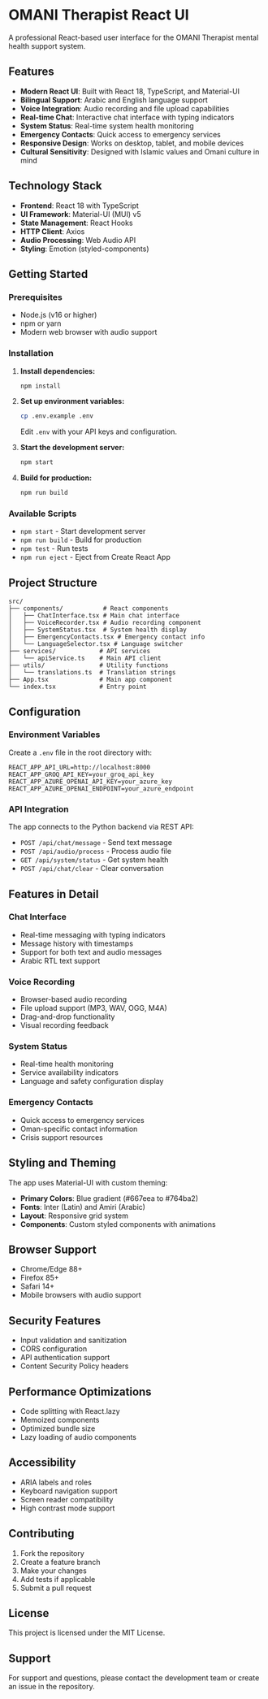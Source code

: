 # OMANI Therapist React UI

A professional React-based user interface for the OMANI Therapist mental health support system.

## Features

- **Modern React UI**: Built with React 18, TypeScript, and Material-UI
- **Bilingual Support**: Arabic and English language support
- **Voice Integration**: Audio recording and file upload capabilities
- **Real-time Chat**: Interactive chat interface with typing indicators
- **System Status**: Real-time system health monitoring
- **Emergency Contacts**: Quick access to emergency services
- **Responsive Design**: Works on desktop, tablet, and mobile devices
- **Cultural Sensitivity**: Designed with Islamic values and Omani culture in mind

## Technology Stack

- **Frontend**: React 18 with TypeScript
- **UI Framework**: Material-UI (MUI) v5
- **State Management**: React Hooks
- **HTTP Client**: Axios
- **Audio Processing**: Web Audio API
- **Styling**: Emotion (styled-components)

## Getting Started

### Prerequisites

- Node.js (v16 or higher)
- npm or yarn
- Modern web browser with audio support

### Installation

1. **Install dependencies:**
   ```bash
   npm install
   ```

2. **Set up environment variables:**
   ```bash
   cp .env.example .env
   ```
   Edit `.env` with your API keys and configuration.

3. **Start the development server:**
   ```bash
   npm start
   ```

4. **Build for production:**
   ```bash
   npm run build
   ```

### Available Scripts

- `npm start` - Start development server
- `npm run build` - Build for production
- `npm test` - Run tests
- `npm run eject` - Eject from Create React App

## Project Structure

```
src/
├── components/           # React components
│   ├── ChatInterface.tsx # Main chat interface
│   ├── VoiceRecorder.tsx # Audio recording component
│   ├── SystemStatus.tsx  # System health display
│   ├── EmergencyContacts.tsx # Emergency contact info
│   └── LanguageSelector.tsx # Language switcher
├── services/            # API services
│   └── apiService.ts    # Main API client
├── utils/               # Utility functions
│   └── translations.ts  # Translation strings
├── App.tsx              # Main app component
└── index.tsx            # Entry point
```

## Configuration

### Environment Variables

Create a `.env` file in the root directory with:

```env
REACT_APP_API_URL=http://localhost:8000
REACT_APP_GROQ_API_KEY=your_groq_api_key
REACT_APP_AZURE_OPENAI_API_KEY=your_azure_key
REACT_APP_AZURE_OPENAI_ENDPOINT=your_azure_endpoint
```

### API Integration

The app connects to the Python backend via REST API:

- `POST /api/chat/message` - Send text message
- `POST /api/audio/process` - Process audio file
- `GET /api/system/status` - Get system health
- `POST /api/chat/clear` - Clear conversation

## Features in Detail

### Chat Interface
- Real-time messaging with typing indicators
- Message history with timestamps
- Support for both text and audio messages
- Arabic RTL text support

### Voice Recording
- Browser-based audio recording
- File upload support (MP3, WAV, OGG, M4A)
- Drag-and-drop functionality
- Visual recording feedback

### System Status
- Real-time health monitoring
- Service availability indicators
- Language and safety configuration display

### Emergency Contacts
- Quick access to emergency services
- Oman-specific contact information
- Crisis support resources

## Styling and Theming

The app uses Material-UI with custom theming:

- **Primary Colors**: Blue gradient (#667eea to #764ba2)
- **Fonts**: Inter (Latin) and Amiri (Arabic)
- **Layout**: Responsive grid system
- **Components**: Custom styled components with animations

## Browser Support

- Chrome/Edge 88+
- Firefox 85+
- Safari 14+
- Mobile browsers with audio support

## Security Features

- Input validation and sanitization
- CORS configuration
- API authentication support
- Content Security Policy headers

## Performance Optimizations

- Code splitting with React.lazy
- Memoized components
- Optimized bundle size
- Lazy loading of audio components

## Accessibility

- ARIA labels and roles
- Keyboard navigation support
- Screen reader compatibility
- High contrast mode support

## Contributing

1. Fork the repository
2. Create a feature branch
3. Make your changes
4. Add tests if applicable
5. Submit a pull request

## License

This project is licensed under the MIT License.

## Support

For support and questions, please contact the development team or create an issue in the repository.

